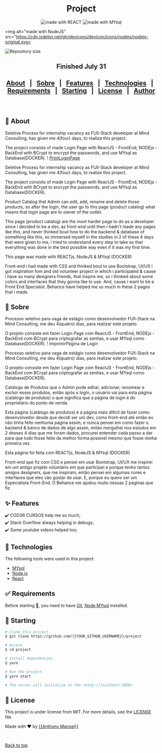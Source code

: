 &#xa0;

  <!-- <a href="https://project.netlify.app">Demo</a> -->
</div>

<h1 align="center">Project</h1>

<p align="center">
  <img alt="made with REACT" src="https://cdn.jsdelivr.net/gh/devicons/devicon/icons/react/react-original.svg">

  <img alt="made with MYsql" src="https://cdn.jsdelivr.net/gh/devicons/devicon/icons/mysql/mysql-original.svg">

  <img alt="made with NodeJS" src="https://cdn.jsdelivr.net/gh/devicons/devicon/icons/nodejs/nodejs-original.svg>

  <img alt="Repository size" src="https://img.shields.io/github/repo-size/{{Anthony Manoel}}/project?color=56BEB8">

  <!-- <img alt="License" src="https://img.shields.io/github/license/{{YOUR_GITHUB_USERNAME}}/project?color=56BEB8"> -->

  <!-- <img alt="Github issues" src="https://img.shields.io/github/issues/{{YOUR_GITHUB_USERNAME}}/project?color=56BEB8" /> -->

  <!-- <img alt="Github forks" src="https://img.shields.io/github/forks/{{YOUR_GITHUB_USERNAME}}/project?color=56BEB8" /> -->

  <!-- <img alt="Github stars" src="https://img.shields.io/github/stars/{{YOUR_GITHUB_USERNAME}}/project?color=56BEB8" /> -->
</p>

<!-- Status -->
  <h2 align="center">Finished July 31<h2>
<!-- <h4 align="center"> 
	🚧  Project 🚀 Under construction...  🚧
</h4> 

<hr> -->

<p align="center">
  <a href="#dart-about">About</a> &#xa0; | &#xa0; 
  <a href="#dart-Sobre">Sobre</a> &#xa0; | &#xa0; 
  <a href="#sparkles-features">Features</a> &#xa0; | &#xa0;
  <a href="#rocket-technologies">Technologies</a> &#xa0; | &#xa0;
  <a href="#white_check_mark-requirements">Requirements</a> &#xa0; | &#xa0;
  <a href="#checkered_flag-starting">Starting</a> &#xa0; | &#xa0;
  <a href="#memo-license">License</a> &#xa0; | &#xa0;
  <a href="https://github.com/{{YOUR_GITHUB_USERNAME}}" target="_blank">Author</a>
</p>

<br>

## :dart: About ##

  Seletive Process for internship vacancy as FUll-Stack developer at Mind Consulting, has given me 4(four) days, to realize this project.

  The project consists of made Login Page with ReactJS - FrontEnd, NODEjs - BackEnd with BCrypt to encrypt the passwords, and use MYsql as Database(DOCKER). 
  ! [PrintLoginPage](./printScreen.png)

  Seletive Process for internship vacancy as FUll-Stack developer at Mind Consulting, has given me 4(four) days, to realize this project.

  The project consists of made Login Page with ReactJS - FrontEnd, NODEjs - BackEnd with BCrypt to encrypt the passwords, and use MYsql as Database(DOCKER). 

  Product Catalog that Admin can edit, add, rename and delete those products, so after the login, the user go to this page (product catalog) what means that login page are to owner of the outlet. 
  
  This page (product catalog) are the most harder page to do as a developer since i decided to be a dev, as front-end until then i hadn't made any pages like this, and never thinked bout how to do the backend & database of something like this, so immersed myself in the studies in 2 of these 4 days that were given to me, i tried to understand every step to take so that everything was done in the best possible way even if it was my first time. 

  This page was made with REACTjs, NodeJS & MYsql (DOCKER)

  Front-end i had made with CSS and thinked bout to use Bootstrap, UI/UX i got inspiration fom and old volunteer project in which i participated & cause i have so many designers friends, that inspire me, so i thinked about some colors and interfaces that they gonna like to use. And, cause i want to be a Front End Specialist. Behance have helped me so much in these 2 pages that i made.


## :dart: Sobre ##
  Processo seletivo para vaga de estágio como desenvolvedor FUll-Stack na Mind Consulting, me deu 4(quatro) dias, para realizar este projeto.

  O projeto consiste em fazer Login Page com ReactJS - FrontEnd, NODEjs - BackEnd com BCrypt para criptografar as senhas, e usar MYsql como Database(DOCKER). ! ImprimirPágina de Login

  Processo seletivo para vaga de estágio como desenvolvedor FUll-Stack na Mind Consulting, me deu 4(quatro) dias, para realizar este projeto.

  O projeto consiste em fazer Login Page com ReactJS - FrontEnd, NODEjs - BackEnd com BCrypt para criptografar as senhas, e usar MYsql como Database(DOCKER).

  Catálogo de Produtos que o Admin pode editar, adicionar, renomear e excluir esses produtos, então após o login, o usuário vai para esta página (catálogo de produtos) o que significa que a página de login é do proprietário do ponto de venda.

  Esta página (catálogo de produtos) é a página mais difícil de fazer como desenvolvedor desde que decidi ser um dev, como front-end até então eu não tinha feito nenhuma página assim, e nunca pensei em como fazer o backend & banco de dados de algo assim, então mergulhei nos estudos em 2 desses 4 dias que me foram dados, procurei entender cada passo a dar para que tudo fosse feito da melhor forma possível mesmo que fosse minha primeira vez.

  Esta página foi feita com REACTjs, NodeJS & MYsql (DOCKER)

  Front-end que fiz com CSS e pensei em usar Bootstrap, UI/UX me inspirei em um antigo projeto voluntário em que participei e porque tenho tantos amigos designers, que me inspiram, então pensei em algumas cores e interfaces que eles vão gostar de usar. E, porque eu quero ser um Especialista Front-End. O Behance me ajudou muito nessas 2 páginas que fiz
## :sparkles: Features ##

:heavy_check_mark: COD3R CURSOS help me so much;\
:heavy_check_mark: Stack Overflow always helping in debugs;\
:heavy_check_mark: Some youtube videos helped too;

## :rocket: Technologies ##

The following tools were used in this project:

- [MYsql](https://www.mysql.com/)
- [Node.js](https://nodejs.org/en/)
- [React](https://pt-br.reactjs.org/)

## :white_check_mark: Requirements ##

Before starting :checkered_flag:, you need to have [Git](https://git-scm.com), [Node](https://nodejs.org/en/),[MYsql](https://www.mysql.com/) installed.

## :checkered_flag: Starting ##

```bash
# Clone this project
$ git clone https://github.com/{{YOUR_GITHUB_USERNAME}}/project

# Access
$ cd project

# Install dependencies
$ yarn

# Run the project
$ yarn start

# The server will initialize in the <http://localhost:3000>
```

## :memo: License ##

This project is under license from MIT. For more details, see the [LICENSE](LICENSE.md) file.


Made with :heart: by <a href="https://github.com/{{Anthony Manoel}}" target="_blank">{{Anthony Manoel}}</a>

&#xa0;

<a href="#top">Back to top</a>
